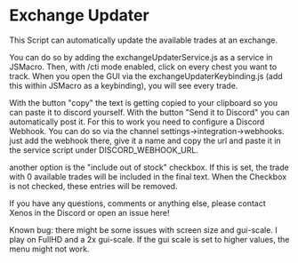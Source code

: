 # Exchange Updater

This Script can automatically update the available trades at an exchange.

You can do so by adding the exchangeUpdaterService.js as a service in JSMacro.
Then, with /cti mode enabled, click on every chest you want to track.
When you open the GUI via the exchangeUpdaterKeybinding.js (add this within JSMacro as a keybinding), you will see
every trade.

With the button "copy" the text is getting copied to your clipboard so you can paste it to discord yourself.
With the button "Send it to Discord" you can automatically post it. For this to work you need to configure a Discord
Webhook. You can do so via the channel settings->integration->webhooks. just add the webhook there, give it a name and
copy the url and paste it in the service script under DISCORD_WEBHOOK_URL.

another option is the "include out of stock" checkbox. If this is set, the trade with 0 available trades will be
included in the final text. When the Checkbox is not checked, these entries will be removed.


If you have any questions, comments or anything else, please contact Xenos in the Discord or open an issue here!

Known bug: there might be some issues with screen size and gui-scale. I play on FullHD and a 2x gui-scale. If the
gui scale is set to higher values, the menu might not work.
